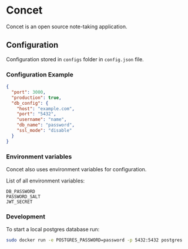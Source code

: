 # Concet

Concet is an open source note-taking application.

## Configuration

Configuration stored in `configs` folder in `config.json` file.

### Configuration Example

```json
{
  "port": 3000,
  "production": true,
  "db_config": {
    "host": "example.com",
    "port": "5432",
    "username": "name",
    "db_name": "password",
    "ssl_mode": "disable"
  }
}
```

### Environment variables

Concet also uses environment variables for configuration.

List of all environment variables:

```env
DB_PASSWORD
PASSWORD_SALT
JWT_SECRET
```

### Development

To start a local postgres database run:

```bash
sudo docker run -e POSTGRES_PASSWORD=password -p 5432:5432 postgres
```
